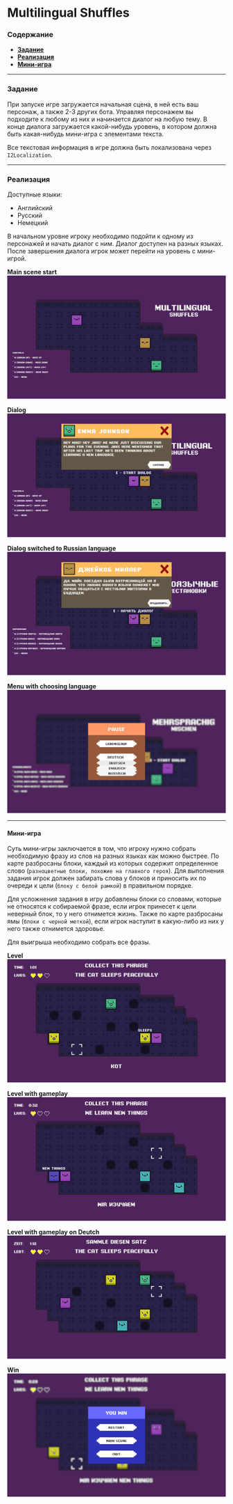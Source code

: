 # Multilingual Shuffles

### Содержание

- [**Задание**](#задание)
- [**Реализация**](#реализация)
- [**Мини-игра**](#мини-игра)

---

### Задание

При запуске игре загружается начальная сцена, в ней есть ваш персонаж, а также 2-3 других бота. Управляя персонажем вы подходите к любому из них и начинается диалог на любую тему. В конце диалога загружается какой-нибудь уровень, в котором должна быть какая-нибудь мини-игра с элементами текста.

Все текстовая информация в игре должна быть локализована через `I2Localization`.

---

### Реализация

Доступные языки:

- Английский
- Русский
- Немецкий

В начальном уровне игроку необходимо подойти к одному из персонажей и начать диалог с ним.
Диалог доступен на разных языках. После завершения диалога игрок может перейти на уровень с мини-игрой.

**Main scene start**
![Main scene start](./misc/MainSceneStart.png)

**Dialog**
![Dialog](./misc/Dialog.png)

**Dialog switched to Russian language**
![Dialog switched to Russian language](./misc/DialogOnRussian.png)

**Menu with choosing language**
![Menu with choosing language](./misc/MenuWithChoosingLanguage.png)

---

#### Мини-игра

Суть мини-игры заключается в том, что игроку нужно собрать необходимую фразу из слов на разных языках как можно быстрее. По карте разбросаны блоки, каждый из которых содержит определенное слово (`разноцветные блоки, похожие на главного героя`). Для выполнения задания игрок должен забирать слова у блоков и приносить их по очереди к цели (`блоку с белой рамкой`) в правильном порядке.

Для усложнения задания в игру добавлены блоки со словами, которые не относятся к собираемой фразе, если игрок принесет к цели неверный блок, то у него отнимется жизнь. Также по карте разбросаны ямы (`блоки с черной меткой`), если игрок наступит в какую-либо из них у него также отнимется здоровье.

Для выигрыша необходимо собрать все фразы.

**Level**
![Level](./misc/Level.png)

**Level with gameplay**
![Level with gameplay](./misc/LevelWithGameplay.png)

**Level with gameplay on Deutch**
![Level with gameplay on Deutch](./misc/LevelWithGameplayOnDeutch.png)

**Win**
![Win](./misc/Win.png)
